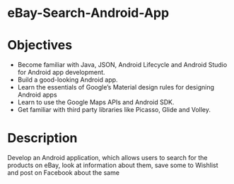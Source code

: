 # eBay-Search-Android-App

# Objectives
*  Become familiar with Java, JSON, Android Lifecycle and Android Studio for Android app
development.
*  Build a good-looking Android app.
*  Learn the essentials of Google’s Material design rules for designing Android apps
*  Learn to use the Google Maps APIs and Android SDK.
*  Get familiar with third party libraries like Picasso, Glide and Volley.

# Description 
Develop an Android application, which allows users to search for the products on eBay, look at information
about them, save some to Wishlist and post on Facebook about the same
